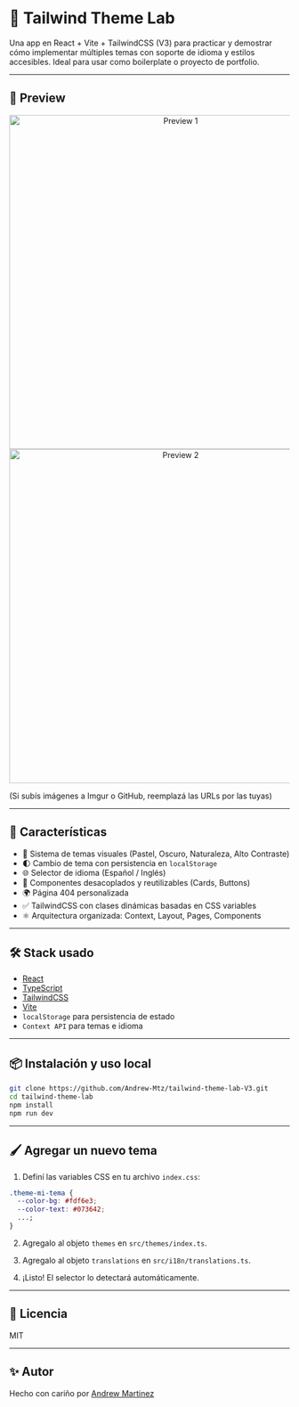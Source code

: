 # 🎨 Tailwind Theme Lab

Una app en React + Vite + TailwindCSS (V3) para practicar y demostrar cómo implementar múltiples temas con soporte de idioma y estilos accesibles. Ideal para usar como boilerplate o proyecto de portfolio.

---

## 🌟 Preview

<p align="center">
  <img src="https://i.imgur.com/XXXXX.png" width="600" alt="Preview 1" />
  <br/>
  <img src="https://i.imgur.com/YYYYY.png" width="600" alt="Preview 2" />
</p>

(Si subís imágenes a Imgur o GitHub, reemplazá las URLs por las tuyas)

---

## 🚀 Características

- 🎨 Sistema de temas visuales (Pastel, Oscuro, Naturaleza, Alto Contraste)
- 🌓 Cambio de tema con persistencia en `localStorage`
- 🌐 Selector de idioma (Español / Inglés)
- 🧩 Componentes desacoplados y reutilizables (Cards, Buttons)
- 🌍 Página 404 personalizada
- ✅ TailwindCSS con clases dinámicas basadas en CSS variables
- ⚛️ Arquitectura organizada: Context, Layout, Pages, Components

---

## 🛠️ Stack usado

- [React](https://reactjs.org/)
- [TypeScript](https://www.typescriptlang.org/)
- [TailwindCSS](https://v3.tailwindcss.com/)
- [Vite](https://vitejs.dev/)
- `localStorage` para persistencia de estado
- `Context API` para temas e idioma

---

## 📦 Instalación y uso local

```bash
git clone https://github.com/Andrew-Mtz/tailwind-theme-lab-V3.git
cd tailwind-theme-lab
npm install
npm run dev
```

---

## 🖌️ Agregar un nuevo tema

1. Definí las variables CSS en tu archivo `index.css`:

```css
.theme-mi-tema {
  --color-bg: #fdf6e3;
  --color-text: #073642;
  ...;
}
```

2. Agregalo al objeto `themes` en `src/themes/index.ts`.

3. Agregalo al objeto `translations` en `src/i18n/translations.ts`.

4. ¡Listo! El selector lo detectará automáticamente.

---

## 🤝 Licencia

MIT

---

## ✨ Autor

Hecho con cariño por [Andrew Martinez](https://github.com/Andrew-Mtz)
